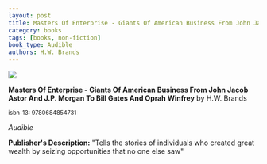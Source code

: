 ```yaml
---
layout: post
title: Masters Of Enterprise - Giants Of American Business From John Jacob Astor And J.P. Morgan To Bill Gates And Oprah Winfrey
category: books
tags: [books, non-fiction]
book_type: Audible
authors: H.W. Brands
---
```


<img src="http://books.google.com/books/content?id=aN6FAAAAIAAJ&printsec=frontcover&img=1&zoom=1&source=gbs_api"/>

**Masters Of Enterprise - Giants Of American Business From John Jacob Astor And J.P. Morgan To Bill Gates And Oprah Winfrey** by H.W. Brands

<sup>isbn-13: 9780684854731</sup>

*Audible*

**Publisher's Description:**
"Tells the stories of individuals who created great wealth by seizing
opportunities that no one else saw"